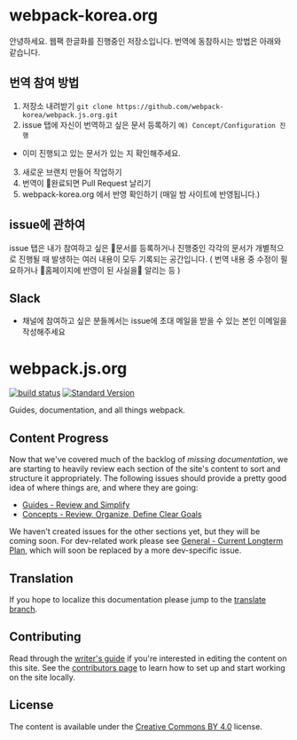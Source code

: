 # webpack-korea.org
안녕하세요. 웹팩 한글화를 진행중인 저장소입니다.
번역에 동참하시는 방법은 아래와 같습니다.

## 번역 참여 방법

1. 저장소 내려받기
```git clone https://github.com/webpack-korea/webpack.js.org.git```
2. issue 탭에 자신이 번역하고 싶은 문서 등록하기
```예) Concept/Configuration 진행 ```

- 이미 진행되고 있는 문서가 있는 지 확인해주세요.

3. 새로운 브랜치 만들어 작업하기
4. 번역이 완료되면 Pull Request 날리기
5. webpack-korea.org 에서 반영 확인하기
(매일 밤 사이트에 반영됩니다.)

## issue에 관하여
issue 탭은 내가 참여하고 싶은 문서를 등록하거나 진행중인 각각의 문서가 개별적으로 진행될 때 발생하는 여러 내용이 모두 기록되는 공간입니다.
( 번역 내용 중 수정이 필요하거나 홈페이지에 반영이 된 사실을 알리는 등 )

## Slack
- 채널에 참여하고 싶은 분들께서는 issue에 초대 메일을 받을 수 있는 본인 이메일을 작성해주세요

# webpack.js.org

[![build status](https://secure.travis-ci.org/webpack/webpack.js.org.svg)](http://travis-ci.org/webpack/webpack.js.org)
[![Standard Version](https://img.shields.io/badge/release-standard%20version-brightgreen.svg)](https://github.com/conventional-changelog/standard-version)

Guides, documentation, and all things webpack.


## Content Progress

Now that we've covered much of the backlog of _missing documentation_, we are starting
to heavily review each section of the site's content to sort and structure it appropriately.
The following issues should provide a pretty good idea of where things are, and where
they are going:

- [Guides - Review and Simplify][1]
- [Concepts - Review, Organize, Define Clear Goals][2]

We haven't created issues for the other sections yet, but they will be coming soon. For
dev-related work please see [General - Current Longterm Plan][3], which will soon be
replaced by a more dev-specific issue.


## Translation

If you hope to localize this documentation please jump to the [translate branch][4].


## Contributing

Read through the [writer's guide][7] if you're interested in editing the content on this
site. See the [contributors page][5] to learn how to set up and start working on the site
locally.


## License

The content is available under the [Creative Commons BY 4.0][6] license.


[1]: https://github.com/webpack/webpack.js.org/issues/1258
[2]: https://github.com/webpack/webpack.js.org/issues/1386
[3]: https://github.com/webpack/webpack.js.org/issues/1380
[4]: https://github.com/webpack/webpack.js.org/tree/translation
[5]: https://github.com/webpack/webpack.js.org/blob/master/.github/CONTRIBUTING.md
[6]: https://creativecommons.org/licenses/by/4.0/
[7]: https://webpack.js.org/writers-guide
